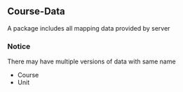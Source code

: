 ## Course-Data
A package includes all mapping data provided by server

### Notice
There may have multiple versions of data with same name

- Course
- Unit